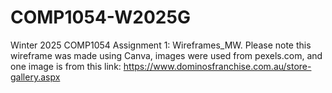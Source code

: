 # COMP1054-W2025G
Winter 2025 COMP1054 Assignment 1: Wireframes_MW. 
Please note this wireframe was made using Canva, images were used from pexels.com, and one image is from this link:  https://www.dominosfranchise.com.au/store-gallery.aspx

